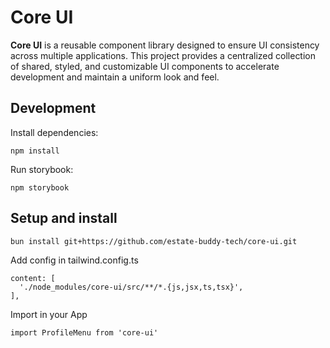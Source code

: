 # Core UI

**Core UI** is a reusable component library designed to ensure UI consistency across multiple applications. This project provides a centralized collection of shared, styled, and customizable UI components to accelerate development and maintain a uniform look and feel.

## Development

Install dependencies:

```shellscript
npm install
```

Run storybook:

```shellscript
npm storybook
```

## Setup and install

```shellscript
bun install git+https://github.com/estate-buddy-tech/core-ui.git
```

Add config in tailwind.config.ts
```shellscript
content: [
  './node_modules/core-ui/src/**/*.{js,jsx,ts,tsx}',
],
```

Import in your App
```shellscript
import ProfileMenu from 'core-ui'
```